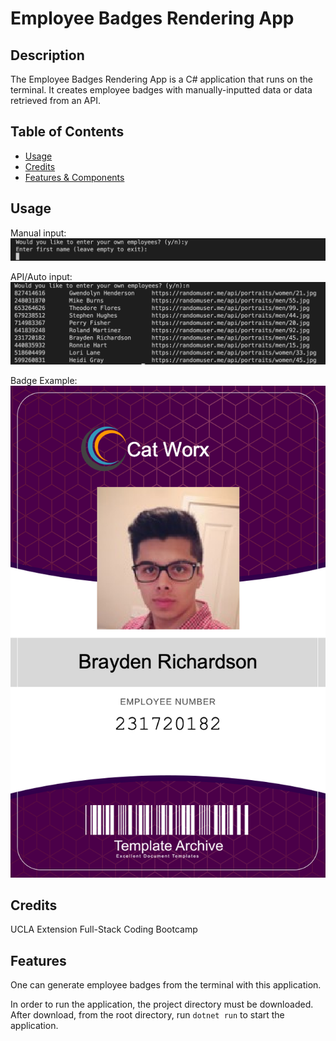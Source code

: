 # Employee Badges Rendering App

## Description
The Employee Badges Rendering App is a C# application that runs on the terminal. It creates employee badges with manually-inputted data or data retrieved from an API.

## Table of Contents

- [Usage](#usage)
- [Credits](#credits)
- [Features & Components](#features)

## Usage

Manual input:
![](./data/previews/preview-manual.png)

API/Auto input:
![](./data/previews/preview-auto.png)

Badge Example:
![](./data/231720182_badge.png)

## Credits

UCLA Extension Full-Stack Coding Bootcamp

## Features
One can generate employee badges from the terminal with this application. 

In order to run the application, the project directory must be downloaded. After download, from the root directory, run `dotnet run` to start the application.